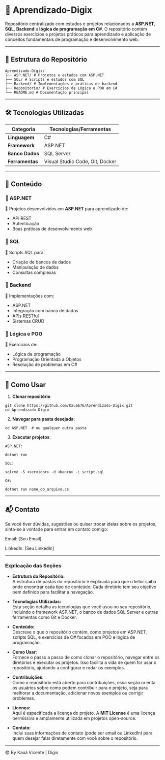 # 🚀 Aprendizado-Digix

Repositório centralizado com estudos e projetos relacionados a **ASP.NET**, **SQL**, **Backend** e **lógica de programação em C#**. O repositório contém diversos exercícios e projetos práticos para aprendizado e aplicação de conceitos fundamentais de programação e desenvolvimento web.

---

## 📂 Estrutura do Repositório

```
Aprendizado-Digix/
├── ASP.NET/ # Projetos e estudos com ASP.NET
├── SQL/ # Scripts e estudos com SQL
├── Backend/ # Implementações e práticas de backend
├── Repositorio/ # Exercícios de Lógica e POO em C#
└── README.md # Documentação principal
```

---

## 🛠️ Tecnologias Utilizadas

| Categoria       | Tecnologias/Ferramentas                          |
|-----------------|--------------------------------------------------|
| **Linguagem**   | C#                                               |
| **Framework**   | ASP.NET                                          |
| **Banco Dados** | SQL Server                                       |
| **Ferramentas** | Visual Studio Code, Git, Docker                  |

---

## 📖 Conteúdo

### 🔹 ASP.NET
📌 Projetos desenvolvidos em **ASP.NET** para aprendizado de:
- API REST
- Autenticação
- Boas práticas de desenvolvimento web

### 🔹 SQL
📌 Scripts SQL para:
- Criação de bancos de dados
- Manipulação de dados
- Consultas complexas

### 🔹 Backend
📌 Implementações com:
- ASP.NET
- Integração com banco de dados
- APIs RESTful
- Sistemas CRUD

### 🔹 Lógica e POO
📌 Exercícios de:
- Lógica de programação
- Programação Orientada a Objetos
- Resolução de problemas em C#

---

## 🚀 Como Usar

1. **Clonar repositório**:
```
git clone https://github.com/Kaua676/Aprendizado-Digix.git
cd Aprendizado-Digix
```
2. **Navegar para pasta desejada**:
```
cd ASP.NET  # ou qualquer outra pasta
```
3. **Executar projetos**:
```
ASP.NET:

dotnet run
```
```
SQL:

sqlcmd -S <servidor> -d <banco> -i script.sql
```
```
C#:

dotnet run nome_do_arquivo.cs
```

---

## 📬 Contato
Se você tiver dúvidas, sugestões ou quiser trocar ideias sobre os projetos, sinta-se à vontade para entrar em contato comigo:

Email: [Seu Email]

LinkedIn: [Seu LinkedIn]

---

### **Explicação das Seções**

- **Estrutura do Repositório:**  
  A estrutura de pastas do repositório é explicada para que o leitor saiba onde encontrar cada tipo de conteúdo. Cada diretório tem seu objetivo bem definido para facilitar a navegação.

- **Tecnologias Utilizadas:**  
  Esta seção detalha as tecnologias que você usou no seu repositório, incluindo o framework ASP.NET, o banco de dados SQL Server e outras ferramentas como Git e Docker.

- **Conteúdo:**  
  Descreve o que o repositório contém, como projetos em ASP.NET, scripts SQL, e exercícios de C# focados em POO e lógica de programação.

- **Como Usar:**  
  Fornece o passo a passo de como clonar o repositório, navegar entre os diretórios e executar os projetos. Isso facilita a vida de quem for usar o repositório, ajudando a configurar e rodar os exemplos.

- **Contribuições:**  
  Como o repositório está aberto para contribuições, essa seção orienta os usuários sobre como podem contribuir para o projeto, seja para melhorar a documentação, adicionar novos exemplos ou corrigir problemas.

- **Licença:**  
  Aqui é especificada a licença do projeto. A **MIT License** é uma licença permissiva e amplamente utilizada em projetos open-source.

- **Contato:**  
  Inclui suas informações de contato (pode ser email ou LinkedIn) para quem desejar falar diretamente com você sobre o repositório.

---
😎 By Kauã Vicente | Digix
